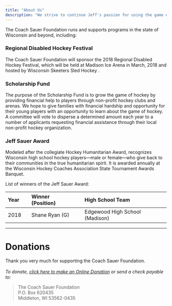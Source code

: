 ```yaml
---
title: "About Us"
description: "We strive to continue Jeff's passion for using the game of hockey to help others. The Foundation is dedicated to providing more opportunities to play the game of hockey and support programs, both able-bodied and disabled, that emphasize the development of youth hockey players, coaches, and officials."
---
```




The Coach Sauer Foundation runs and supports programs in the state of Wisconsin and beyond, including:

### Regional Disabled Hockey Festival
The Coach Sauer Foundation will sponsor the 2018 Regional Disabled Hockey Festival, which will be held at Madison Ice Arena in March, 2018 and hosted by Wisconsin Skeeters Sled Hockey .

### Scholarship Fund
The purpose of the Scholarship Fund is to grow the game of hockey by providing financial help to players through non-profit hockey clubs and arenas. We hope to give families with financial hardship and opportunity for their young players with an opportunity to learn about the game of hockey. A committee will vote to disperse a determined amount each year to a number of applicants requesting financial assistance through their local non-profit hockey organization.

### Jeff Sauer Award
<!-- [Details on how to apply for the 2018 Jeff Sauer Award here](post/Jeff-Sauer-Award-Application-2018/) -->

Modeled after the collegiate Hockey Humanitarian Award, recognizes Wisconsin high school hockey players—male or female—who give back to their communities in the true humanitarian spirit. It is awarded annually at the Wisconsin Hockey Coaches Association State Tournament Awards Banquet.

List of winners of the Jeff Sauer Award:

Year |   | Winner (Position) |   | High School Team
:----|:--|:------------------|:--|:------------------------------
2018 |   | Shane Ryan (G)    |   | Edgewood High School (Madison)

---

# Donations

Thank you very much for supporting the Coach Sauer Foundation. <br><br>
*To donate, [click here to make an Online Donation](https://2018dinner.givesmart.com) or send a check payable to:*

> The Coach Sauer Foundation <br>
  P.O. Box 620435 <br>
  Middleton, WI 53562-0435
